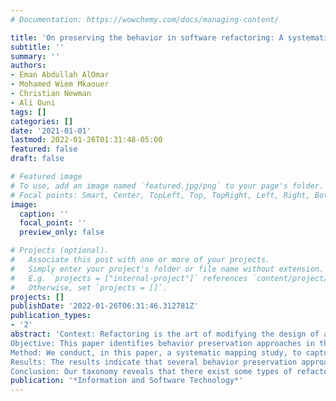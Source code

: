 ```yaml
---
# Documentation: https://wowchemy.com/docs/managing-content/

title: 'On preserving the behavior in software refactoring: A systematic mapping study'
subtitle: ''
summary: ''
authors:
- Eman Abdullah AlOmar
- Mohamed Wiem Mkaouer
- Christian Newman
- Ali Ouni
tags: []
categories: []
date: '2021-01-01'
lastmod: 2022-01-26T01:31:48-05:00
featured: false
draft: false

# Featured image
# To use, add an image named `featured.jpg/png` to your page's folder.
# Focal points: Smart, Center, TopLeft, Top, TopRight, Left, Right, BottomLeft, Bottom, BottomRight.
image:
  caption: ''
  focal_point: ''
  preview_only: false

# Projects (optional).
#   Associate this post with one or more of your projects.
#   Simply enter your project's folder or file name without extension.
#   E.g. `projects = ["internal-project"]` references `content/project/deep-learning/index.md`.
#   Otherwise, set `projects = []`.
projects: []
publishDate: '2022-01-26T06:31:46.312781Z'
publication_types:
- '2'
abstract: 'Context: Refactoring is the art of modifying the design of a system without altering its behavior. The idea is to reorganize variables, classes and methods to facilitate their future adaptations and comprehension. As the concept of behavior preservation is fundamental for refactoring, several studies, using formal verification, language transformation and dynamic analysis, have been proposed to monitor the execution of refactoring operations and their impact on the program semantics. However, there is no existing study that examines the available behavior preservation strategies for each refactoring operation. 
Objective: This paper identifies behavior preservation approaches in the research literature.
Method: We conduct, in this paper, a systematic mapping study, to capture all existing behavior preservation approaches that we classify based on several criteria including their methodology, applicability, and their degree of automation.
Results: The results indicate that several behavior preservation approaches have been proposed in the literature. The approaches vary between using formalisms and techniques, developing automatic refactoring safety tools, and performing a manual analysis of the source code.
Conclusion: Our taxonomy reveals that there exist some types of refactoring operations whose behavior preservation is under-researched. Our classification also indicates that several possible strategies can be combined to better detect any violation of the program semantics.'
publication: '*Information and Software Technology*'
---
```

